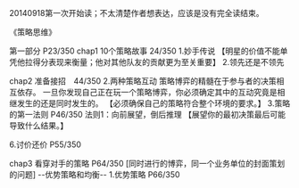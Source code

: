 20140918第一次开始读；不太清楚作者想表达，应该是没有完全读结束。
 
《策略思维》

第一部分 P23/350
chap1 10个策略故事  24/350
1.妙手传说
【明星的价值不能单凭他拉得分表现来衡量；他对其他队友的贡献更为至关重要】
2.领先还是不领先


chap2 准备接招　44/350
2.两种策略互动
策略博弈的精髓在于参与者的决策相互依存。
一旦你发现自己正在玩一个策略博弈，你必须确定其中的互动究竟是相继发生的还是同时发生的。
【必须确保自己的策略符合整个环境的要求。】
3.策略的第一法则 P46/350
法则1：向前展望，倒后推理
【展望你的最初决策最后可能导致什么结果。】

6.讨价还价  P55/350


chap3 看穿对手的策略  P64/350
[同时进行的博弈，同一个业务单位的封面策划的问题]
--优势策略和均衡--
1.优势策略  P66/350
